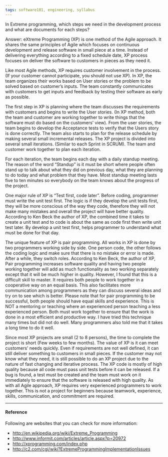 ```yaml
---
tags: software101, engineering, syllabus
---
```


In Extreme programming, which steps we need in the development process and what
are documents for each steps?

Answer: eXtreme Programming (XP) is one method of the Agile approach. It shares
the same principles of Agile which focuses on continuous development and release
software in small piece at a time. Instead of delivering everything according to
a fixed schedule date, XP process focuses on deliver the software to customers
in pieces as they need it.

Like most Agile methods, XP requires customer involvement in the process. (If
your customer cannot participate, you should not use XP). In XP, the team
organizes their works based on User stories or the problem to be solved based on
customer’s inputs. The team constantly communicates with customers to get inputs
and feedback by testing their software as early as possible.

The first step in XP is planning where the team discusses the requirements with
customers and begins to write the User stories. (In XP method, both the team and
customer are working together to write things that the software must do based on
the customers’ view). From the user stories, the team begins to develop the
Acceptance tests to verify that the Users story is done correctly. The team also
starts to plan for the release schedule by making several small incremental
releases. The XP project is divided into several small iterations. (Similar to
each Sprint in SCRUM). The team and customer work together to plan each
iteration.

For each iteration, the team begins each day with a daily standup meeting. The
reason of the word “Standup” is it must be short where people often stand up to
talk about what they did on previous day, what they are planning to do today and
what problem that they have. Most standup meeting lasts five to ten minutes so
everybody on the team knows about the progress of the project.

One major rule of XP is “Test first, code later”. Before coding, programmer must
write the unit test first. The logic is if they develop the unit tests first,
they will be more conscious of the way they code, therefore they will not make
many mistakes and overall the project will have better quality. According to Ken
Beck the author of XP, the combined time it takes to create a unit test and to
code is about the same as code first then write unit test later. By develop a
unit test first, helps programmer to understand what must be done for that day.

The unique feature of XP is pair programming. All works in XP is done by two
programmers working side by side. One person code, the other follows the coding
logic and make sure that there is no mistake or error is made. After a while,
they switch roles. According to Ken Beck, the author of XP, Pair programming
increases software quality and having two people working together will add as
much functionality as two working separately except that it will be much higher
in quality. However, I found that this is a difficult skill to master. It
requires both people to work together in a cooperative way on an equal basis.
This also facilitates more communication among programmers as they can discuss
several ideas and try on to see which is better. Please note that for pair
programming to be successful, both people should have equal skills and
experience. This is NOT a mentoring or teaching where an experienced person
teaching a less experienced person. Both must work together to ensure that the
work is done in a most efficient and productive way. I have tried this technique
many times but did not do well. Many programmers also told me that it takes a
long time to do it well.

Since most XP projects are small (2 to 8 persons), the time to complete the
project is short (Few weeks to few months). The value of XP is it can meet
customers’ needs quickly. Even if requirements are not well defined, it can
still deliver something to customers in small pieces. If the customer may not
know what they need, it is still possible to do an XP project due to the nature
of fast changing and iterative process. The XP code is mostly of high quality
because all code must pass unit tests before it can be released. If a bug is
found, a test must be created and the team must work on it immediately to ensure
that the software is released with high quality. As with all Agile approach, XP
requires very experienced programmers to work together. This is not a project
for beginners because teamwork, experience, skills, communication, and
commitment are required.

---

#### Reference

Following are websites that you can check for more information:

- http://en.wikipedia.org/wiki/Extreme_Programming
- http://www.informit.com/articles/article.aspx?p=20972
- http://xprogramming.com/index.php
- http://c2.com/cgi/wiki?ExtremeProgrammingImplementationIssues
